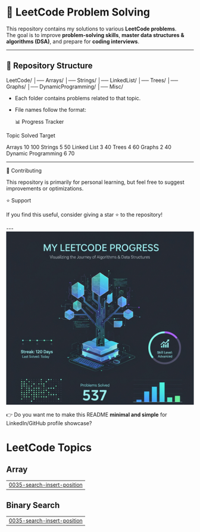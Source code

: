# 🚀 LeetCode Problem Solving

This repository contains my solutions to various **LeetCode problems**.  
The goal is to improve **problem-solving skills**, **master data structures & algorithms (DSA)**, and prepare for **coding interviews**.

---

## 📌 Repository Structure
LeetCode/ │── Arrays/ │── Strings/ │── LinkedList/ │── Trees/ │── Graphs/ │── DynamicProgramming/ │── Misc/
- Each folder contains problems related to that topic.  
- File names follow the format:

  📊 Progress Tracker

Topic	Solved	Target

Arrays	10	100
Strings	5	50
Linked List	3	40
Trees	4	60
Graphs	2	40
Dynamic Programming	6	70



---

🤝 Contributing

This repository is primarily for personal learning, but feel free to suggest improvements or optimizations.

⭐ Support

If you find this useful, consider giving a star ⭐ to the repository!

---![LeetCode Banner](LeetCode.jpg)

👉 Do you want me to make this README **minimal and simple**  for LinkedIn/GitHub profile showcase?


<!---LeetCode Topics Start-->
# LeetCode Topics
## Array
|  |
| ------- |
| [0035-search-insert-position](https://github.com/manoj123590/LeetCode/tree/master/0035-search-insert-position) |
## Binary Search
|  |
| ------- |
| [0035-search-insert-position](https://github.com/manoj123590/LeetCode/tree/master/0035-search-insert-position) |
<!---LeetCode Topics End-->